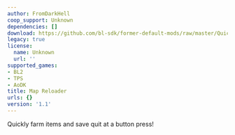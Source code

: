 ```yaml
---
author: FromDarkHell
coop_support: Unknown
dependencies: []
download: https://github.com/bl-sdk/former-default-mods/raw/master/Quickload/Quickload.zip
legacy: true
license:
  name: Unknown
  url: ''
supported_games:
- BL2
- TPS
- AoDK
title: Map Reloader
urls: {}
version: '1.1'
---
```

Quickly farm items and save quit at a button press!